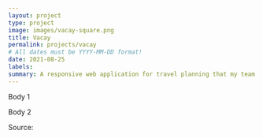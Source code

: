 ```yaml
---
layout: project
type: project
image: images/vacay-square.png
title: Vacay
permalink: projects/vacay
# All dates must be YYYY-MM-DD format!
date: 2021-08-25
labels:
summary: A responsive web application for travel planning that my team developed in ICS 415.
---
```


Body 1

Body 2

Source: 

